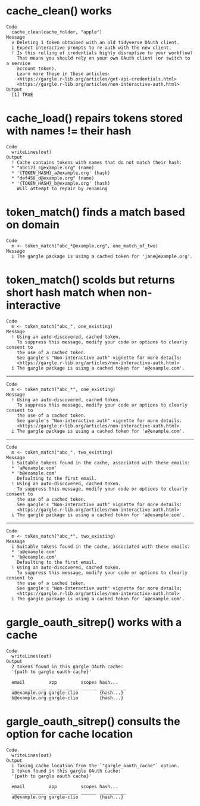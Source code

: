 # cache_clean() works

    Code
      cache_clean(cache_folder, "apple")
    Message
      v Deleting 1 token obtained with an old tidyverse OAuth client.
      i Expect interactive prompts to re-auth with the new client.
      ! Is this rolling of credentials highly disruptive to your workflow?
        That means you should rely on your own OAuth client (or switch to a service
        account token).
        Learn more these in these articles:
        <https://gargle.r-lib.org/articles/get-api-credentials.html>
        <https://gargle.r-lib.org/articles/non-interactive-auth.html>
    Output
      [1] TRUE

# cache_load() repairs tokens stored with names != their hash

    Code
      writeLines(out)
    Output
      ! Cache contains tokens with names that do not match their hash:
      * "abc123_c@example.org" (name)
      * '{TOKEN_HASH}_a@example.org' (hash)
      * "def456_d@example.org" (name)
      * '{TOKEN_HASH}_b@example.org' (hash)
        Will attempt to repair by renaming

# token_match() finds a match based on domain

    Code
      m <- token_match("abc_*@example.org", one_match_of_two)
    Message
      i The gargle package is using a cached token for 'jane@example.org'.

# token_match() scolds but returns short hash match when non-interactive

    Code
      m <- token_match("abc_", one_existing)
    Message
      ! Using an auto-discovered, cached token.
        To suppress this message, modify your code or options to clearly consent to
        the use of a cached token.
        See gargle's "Non-interactive auth" vignette for more details:
        <https://gargle.r-lib.org/articles/non-interactive-auth.html>
      i The gargle package is using a cached token for 'a@example.com'.

---

    Code
      m <- token_match("abc_*", one_existing)
    Message
      ! Using an auto-discovered, cached token.
        To suppress this message, modify your code or options to clearly consent to
        the use of a cached token.
        See gargle's "Non-interactive auth" vignette for more details:
        <https://gargle.r-lib.org/articles/non-interactive-auth.html>
      i The gargle package is using a cached token for 'a@example.com'.

---

    Code
      m <- token_match("abc_", two_existing)
    Message
      i Suitable tokens found in the cache, associated with these emails:
      * 'a@example.com'
      * 'b@example.com'
        Defaulting to the first email.
      ! Using an auto-discovered, cached token.
        To suppress this message, modify your code or options to clearly consent to
        the use of a cached token.
        See gargle's "Non-interactive auth" vignette for more details:
        <https://gargle.r-lib.org/articles/non-interactive-auth.html>
      i The gargle package is using a cached token for 'a@example.com'.

---

    Code
      m <- token_match("abc_*", two_existing)
    Message
      i Suitable tokens found in the cache, associated with these emails:
      * 'a@example.com'
      * 'b@example.com'
        Defaulting to the first email.
      ! Using an auto-discovered, cached token.
        To suppress this message, modify your code or options to clearly consent to
        the use of a cached token.
        See gargle's "Non-interactive auth" vignette for more details:
        <https://gargle.r-lib.org/articles/non-interactive-auth.html>
      i The gargle package is using a cached token for 'a@example.com'.

# gargle_oauth_sitrep() works with a cache

    Code
      writeLines(out)
    Output
      2 tokens found in this gargle OAuth cache:
      '{path to gargle oauth cache}'
      
      email         app         scopes hash...   
      _____________ ___________ ______ __________
      a@example.org gargle-clio        {hash...}
      b@example.org gargle-clio        {hash...}

# gargle_oauth_sitrep() consults the option for cache location

    Code
      writeLines(out)
    Output
      i Taking cache location from the `"gargle_oauth_cache"` option.
      1 token found in this gargle OAuth cache:
      '{path to gargle oauth cache}'
      
      email         app         scopes hash...   
      _____________ ___________ ______ __________
      a@example.org gargle-clio        {hash...}

